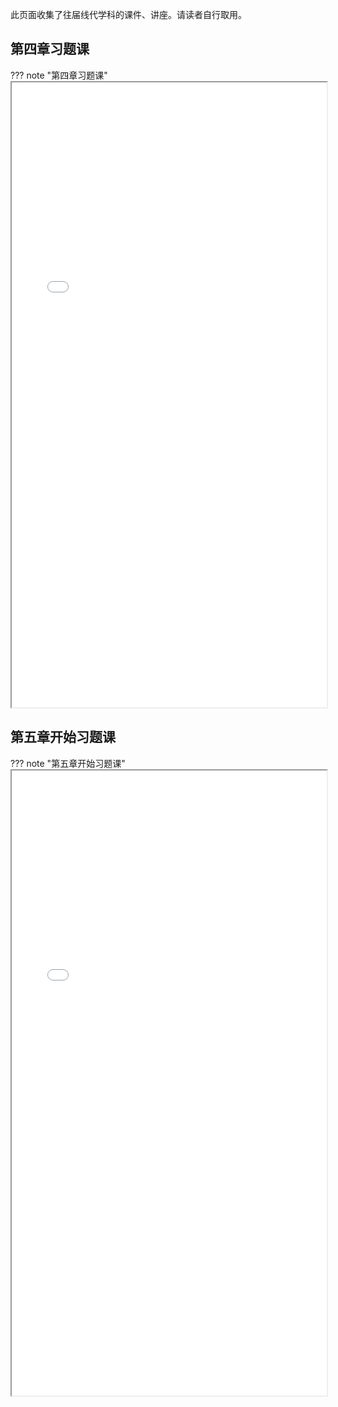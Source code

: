 此页面收集了往届线代学科的课件、讲座。请读者自行取用。

## 第四章习题课

??? note "第四章习题课"
    <iframe src="/course/algebra/ppt/第四章习题课.pdf" type="application/pdf" width=100% height=1000px></iframe>

## 第五章开始习题课

??? note "第五章开始习题课"
    <iframe src="/course/algebra/ppt/第五章开始习题课.pdf" type="application/pdf" width=100% height=1000px></iframe>

